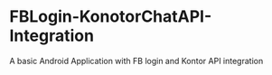 # FBLogin-KonotorChatAPI-Integration
A basic Android Application with FB login and Kontor API integration
